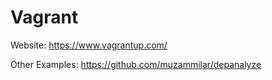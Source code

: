 # Vagrant

Website: https://www.vagrantup.com/

Other Examples: https://github.com/muzammilar/depanalyze
